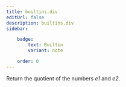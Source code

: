 ```yaml
---
title: builtins.div
editUrl: false
description: builtins.div
sidebar:

    badge:
        text: Builtin
        variant: note

    order: 0
---
```


Return the quotient of the numbers *e1* and *e2*.



